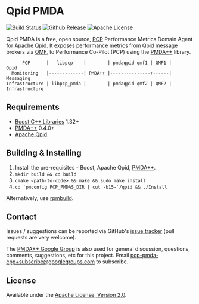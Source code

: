 # Qpid PMDA
[![Build Status](http://img.shields.io/travis/pcolby/pcp-pmda-qpid.svg)](https://travis-ci.org/pcolby/pcp-pmda-qpid)
[![Github Release](http://img.shields.io/github/release/pcolby/pcp-pmda-qpid.svg)](https://github.com/pcolby/pcp-pmda-qpid/releases/latest)
[![Apache License](http://img.shields.io/badge/license-APACHE2-blue.svg)](https://www.apache.org/licenses/LICENSE-2.0.html)


Qpid PMDA is a free, open source, [PCP](http://oss.sgi.com/projects/pcp/
"Performance Co-Pilot") Performance Metrics Domain Agent for [Apache Qpid](
http://qpid.apache.org/). It exposes performance metrics from Qpid message
brokers via [QMF](http://qpid.apache.org/components/qmf/index.html "Qpid
Management Framework"), to Performance Co-Pilot (PCP) using the [PMDA++](
https://github.com/pcolby/pcp-pmda-cpp) library.

```
      PCP      |   libpcp    |        | pmdaqpid-qmf1 | QMF1 |     Qpid
  Monitoring   |-------------| PMDA++ |---------------+------|   Messaging
Infrastructure | libpcp_pmda |        | pmdaqpid-qmf2 | QMF2 | Infrastructure
```

## Requirements

* [Boost C++ Libraries](http://www.boost.org/) 1.32+
* [PMDA++](https://github.com/pcolby/pcp-pmda-cpp) 0.4.0+
* [Apache Qpid](http://qpid.apache.org/)

## Building & Installing
1. Install the pre-requisites - Boost, Apache Qpid, [PMDA++](https://github.com/pcolby/pcp-pmda-cpp).
2. `mkdir build && cd build`
3. `cmake <path-to-code> && make && sudo make install`
4. ``cd `pmconfig PCP_PMDAS_DIR | cut -b15-`/qpid && ./Install``

Alternatively, use [rpmbuild](package/rpm).

## Contact

Issues / suggestions can be reported via GitHub's [issue tracker](
https://github.com/pcolby/pcp-pmda-qpid/issues) (pull requests are very
welcome).

The [PMDA++ Google Group](http://groups.google.com/group/pcp-pmda-cpp/) is also
used for general discussion, questions, comments, suggestions, etc for this
project.  Email pcp-pmda-cpp+subscribe@googlegroups.com to subscribe.

## License

Available under the [Apache License, Version 2.0](
http://apache.org/licenses/LICENSE-2.0.html).
